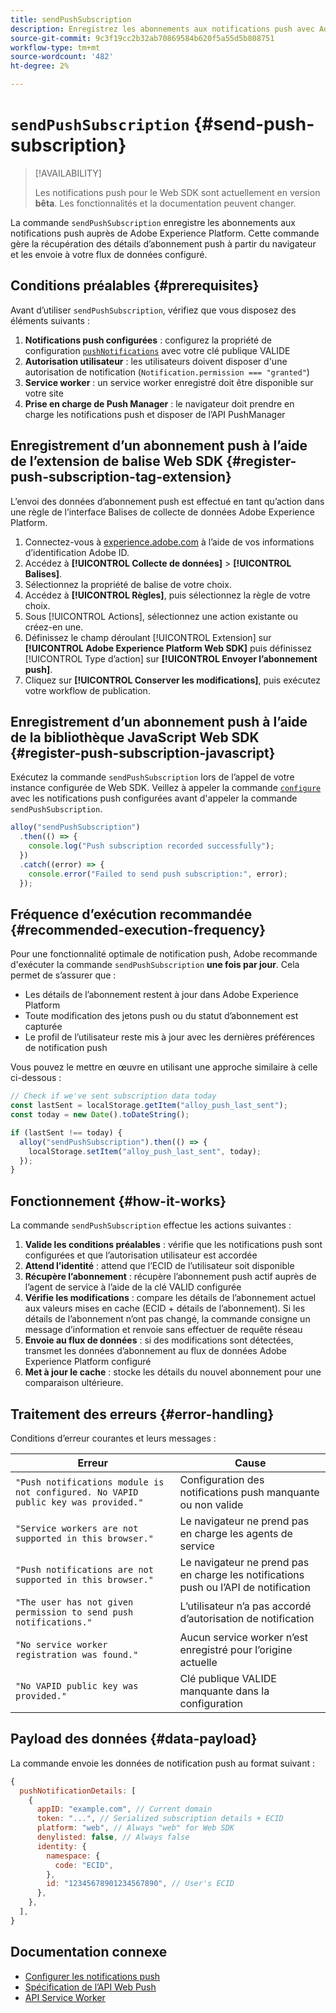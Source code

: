 ```yaml
---
title: sendPushSubscription
description: Enregistrez les abonnements aux notifications push avec Adobe Experience Platform.
source-git-commit: 9c3f19cc2b32ab70869584b620f5a55d5b808751
workflow-type: tm+mt
source-wordcount: '482'
ht-degree: 2%

---
```



# `sendPushSubscription` {#send-push-subscription}

>[!AVAILABILITY]
>
> Les notifications push pour le Web SDK sont actuellement en version **bêta**. Les fonctionnalités et la documentation peuvent changer.

La commande `sendPushSubscription` enregistre les abonnements aux notifications push auprès de Adobe Experience Platform. Cette commande gère la récupération des détails d’abonnement push à partir du navigateur et les envoie à votre flux de données configuré.

## Conditions préalables {#prerequisites}

Avant d’utiliser `sendPushSubscription`, vérifiez que vous disposez des éléments suivants :

1. **Notifications push configurées** : configurez la propriété de configuration [`pushNotifications`](configure/pushnotifications.md) avec votre clé publique VALIDE
2. **Autorisation utilisateur** : les utilisateurs doivent disposer d&#39;une autorisation de notification (`Notification.permission === "granted"`)
3. **Service worker** : un service worker enregistré doit être disponible sur votre site
4. **Prise en charge de Push Manager** : le navigateur doit prendre en charge les notifications push et disposer de l’API PushManager

## Enregistrement d’un abonnement push à l’aide de l’extension de balise Web SDK {#register-push-subscription-tag-extension}

L’envoi des données d’abonnement push est effectué en tant qu’action dans une règle de l’interface Balises de collecte de données Adobe Experience Platform.

1. Connectez-vous à [experience.adobe.com](https://experience.adobe.com?lang=fr) à l’aide de vos informations d’identification Adobe ID.
1. Accédez à **[!UICONTROL Collecte de données]** > **[!UICONTROL Balises]**.
1. Sélectionnez la propriété de balise de votre choix.
1. Accédez à **[!UICONTROL Règles]**, puis sélectionnez la règle de votre choix.
1. Sous [!UICONTROL Actions], sélectionnez une action existante ou créez-en une.
1. Définissez le champ déroulant [!UICONTROL Extension] sur **[!UICONTROL Adobe Experience Platform Web SDK]** puis définissez [!UICONTROL Type d’action] sur **[!UICONTROL Envoyer l’abonnement push]**.
1. Cliquez sur **[!UICONTROL Conserver les modifications]**, puis exécutez votre workflow de publication.

## Enregistrement d’un abonnement push à l’aide de la bibliothèque JavaScript Web SDK {#register-push-subscription-javascript}

Exécutez la commande `sendPushSubscription` lors de l’appel de votre instance configurée de Web SDK. Veillez à appeler la commande [`configure`](configure/overview.md) avec les notifications push configurées avant d&#39;appeler la commande `sendPushSubscription`.

```js
alloy("sendPushSubscription")
  .then(() => {
    console.log("Push subscription recorded successfully");
  })
  .catch((error) => {
    console.error("Failed to send push subscription:", error);
  });
```

## Fréquence d’exécution recommandée {#recommended-execution-frequency}

Pour une fonctionnalité optimale de notification push, Adobe recommande d&#39;exécuter la commande `sendPushSubscription` **une fois par jour**. Cela permet de s’assurer que :

- Les détails de l’abonnement restent à jour dans Adobe Experience Platform
- Toute modification des jetons push ou du statut d’abonnement est capturée
- Le profil de l’utilisateur reste mis à jour avec les dernières préférences de notification push

Vous pouvez le mettre en œuvre en utilisant une approche similaire à celle ci-dessous :

```js
// Check if we've sent subscription data today
const lastSent = localStorage.getItem("alloy_push_last_sent");
const today = new Date().toDateString();

if (lastSent !== today) {
  alloy("sendPushSubscription").then(() => {
    localStorage.setItem("alloy_push_last_sent", today);
  });
}
```

## Fonctionnement {#how-it-works}

La commande `sendPushSubscription` effectue les actions suivantes :

1. **Valide les conditions préalables** : vérifie que les notifications push sont configurées et que l’autorisation utilisateur est accordée
2. **Attend l’identité** : attend que l’ECID de l’utilisateur soit disponible
3. **Récupère l’abonnement** : récupère l’abonnement push actif auprès de l’agent de service à l’aide de la clé VALID configurée
4. **Vérifie les modifications** : compare les détails de l’abonnement actuel aux valeurs mises en cache (ECID + détails de l’abonnement). Si les détails de l’abonnement n’ont pas changé, la commande consigne un message d’information et renvoie sans effectuer de requête réseau
5. **Envoie au flux de données** : si des modifications sont détectées, transmet les données d’abonnement au flux de données Adobe Experience Platform configuré
6. **Met à jour le cache** : stocke les détails du nouvel abonnement pour une comparaison ultérieure.

## Traitement des erreurs {#error-handling}

Conditions d’erreur courantes et leurs messages :

| Erreur | Cause |
| ------- | ---- |
| `"Push notifications module is not configured. No VAPID public key was provided."` | Configuration des notifications push manquante ou non valide |
| `"Service workers are not supported in this browser."` | Le navigateur ne prend pas en charge les agents de service |
| `"Push notifications are not supported in this browser."` | Le navigateur ne prend pas en charge les notifications push ou l’API de notification |
| `"The user has not given permission to send push notifications."` | L’utilisateur n’a pas accordé d’autorisation de notification |
| `"No service worker registration was found."` | Aucun service worker n’est enregistré pour l’origine actuelle |
| `"No VAPID public key was provided."` | Clé publique VALIDE manquante dans la configuration |

## Payload des données {#data-payload}

La commande envoie les données de notification push au format suivant :

```js
{
  pushNotificationDetails: [
    {
      appID: "example.com", // Current domain
      token: "...", // Serialized subscription details + ECID
      platform: "web", // Always "web" for Web SDK
      denylisted: false, // Always false
      identity: {
        namespace: {
          code: "ECID",
        },
        id: "12345678901234567890", // User's ECID
      },
    },
  ],
}
```

## Documentation connexe

- [Configurer les notifications push](configure/pushnotifications.md)
- [Spécification de l’API Web Push](https://developer.mozilla.org/en-US/docs/Web/API/Push_API)
- [ API Service Worker ](https://developer.mozilla.org/en-US/docs/Web/API/Service_Worker_API)
